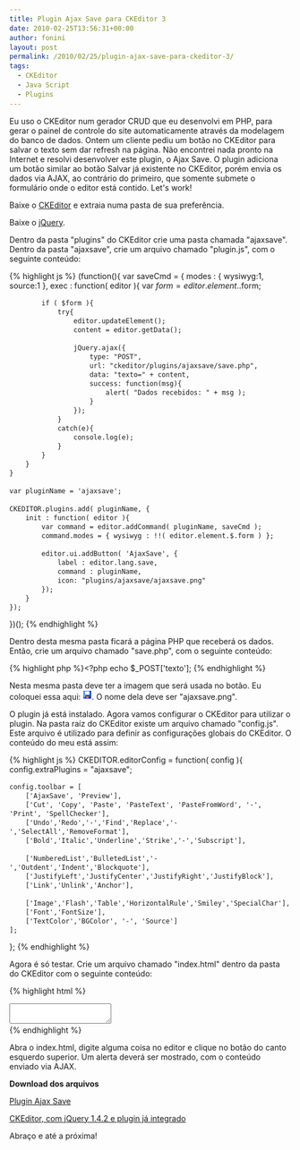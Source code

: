 ```yaml
---
title: Plugin Ajax Save para CKEditor 3
date: 2010-02-25T13:56:31+00:00
author: fonini
layout: post
permalink: /2010/02/25/plugin-ajax-save-para-ckeditor-3/
tags:
  - CKEditor
  - Java Script
  - Plugins
---
```

Eu uso o CKEditor num gerador CRUD que eu desenvolvi em PHP, para gerar o painel de controle do site automaticamente através da modelagem do banco de dados. Ontem um cliente pediu um botão no CKEditor para salvar o texto sem dar refresh na página. Não encontrei nada pronto na Internet e resolvi desenvolver este plugin, o Ajax Save. O plugin adiciona um botão similar ao botão Salvar já existente no CKEditor, porém envia os dados via AJAX, ao contrário do primeiro, que somente submete o formulário onde o editor está contido. Let's work!

Baixe o [CKEditor](http://ckeditor.com/download) e extraia numa pasta de sua preferência.
  
Baixe o [jQuery](http://jquery.com).

Dentro da pasta "plugins" do CKEditor crie uma pasta chamada "ajaxsave". Dentro da pasta "ajaxsave", crie um arquivo chamado "plugin.js", com o seguinte conteúdo: 

{% highlight js %}
(function(){
	var saveCmd = {
		modes : { wysiwyg:1, source:1 },
		exec : function( editor ){
			var $form = editor.element.$.form;

			if ( $form ){
				try{
					editor.updateElement();
					content = editor.getData();

					jQuery.ajax({
						type: "POST",
						url: "ckeditor/plugins/ajaxsave/save.php",
						data: "texto=" + content,
						success: function(msg){
							alert( "Dados recebidos: " + msg );
						}
					});
				}
				catch(e){
					console.log(e);
				}
			}
		}
	}

	var pluginName = 'ajaxsave';

	CKEDITOR.plugins.add( pluginName, {
		init : function( editor ){
			var command = editor.addCommand( pluginName, saveCmd );
			command.modes = { wysiwyg : !!( editor.element.$.form ) };

			editor.ui.addButton( 'AjaxSave', {
				label : editor.lang.save,
				command : pluginName,
				icon: "plugins/ajaxsave/ajaxsave.png"
			});
		}
	});
})();
{% endhighlight %}

Dentro desta mesma pasta ficará a página PHP que receberá os dados. Então, crie um arquivo chamado "save.php", com o seguinte conteúdo: 

{% highlight php %}<?php
echo $_POST['texto'];
{% endhighlight %}

Nesta mesma pasta deve ter a imagem que será usada no botão. Eu coloquei essa aqui: ![](/images/ajaxsave.png). O nome dela deve ser "ajaxsave.png".

O plugin já está instalado. Agora vamos configurar o CKEditor para utilizar o plugin. Na pasta raíz do CKEditor existe um arquivo chamado "config.js". Este arquivo é utilizado para definir as configurações globais do CKEditor. O conteúdo do meu está assim:

{% highlight js %}
CKEDITOR.editorConfig = function( config ){
	config.extraPlugins = "ajaxsave";

	config.toolbar = [
		['AjaxSave', 'Preview'],
		['Cut', 'Copy', 'Paste', 'PasteText', 'PasteFromWord', '-', 'Print', 'SpellChecker'],
		['Undo','Redo','-','Find','Replace','-','SelectAll','RemoveFormat'],
		['Bold','Italic','Underline','Strike','-','Subscript'],

		['NumberedList','BulletedList','-','Outdent','Indent','Blockquote'],
		['JustifyLeft','JustifyCenter','JustifyRight','JustifyBlock'],
		['Link','Unlink','Anchor'],

		['Image','Flash','Table','HorizontalRule','Smiley','SpecialChar'],
		['Font','FontSize'],
		['TextColor','BGColor', '-', 'Source']
	];
};
{% endhighlight %}

Agora é só testar. Crie um arquivo chamado "index.html" dentro da pasta do CKEditor com o seguinte conteúdo: 

{% highlight html %}
<body>
<head>
	<script type="text/javascript" src="ckeditor/ckeditor.js"></script>
	<script type="text/javascript" src="jquery-1.4.2.min.js"></script>
</head>
<body>
	<form method="post">  
		<textarea name="editor"></textarea>
		<script type="text/javascript">
			CKEDITOR.replace('editor');
		</script>
	</form>
</body>
</html>
{% endhighlight %}

Abra o index.html, digite alguma coisa no editor e clique no botão do canto esquerdo superior. Um alerta deverá ser mostrado, com o conteúdo enviado via AJAX.

**Download dos arquivos**

[Plugin Ajax Save](https://www.dropbox.com/s/i98z3yr77o8u6j1/AjaxSave.plugin.zip?dl=0)

[CKEditor, com jQuery 1.4.2 e plugin já integrado](https://www.dropbox.com/s/k38wrwn0mihnipn/ckeditor.zip?dl=0)

Abraço e até a próxima!
